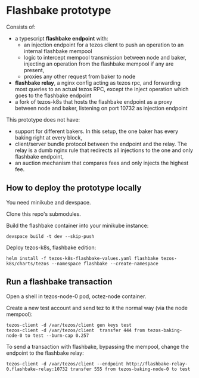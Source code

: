 Flashbake prototype
===================

Consists of:

* a typescript **flashbake endpoint** with:
  * an injection endpoint for a tezos client to push an operation to an internal flashbake mempool
  * logic to intercept mempool transmission between node and baker, injecting an operation from the flashbake mempool if any are present,
  * proxies any other request from baker to node
* **flashbake relay**, a nginx config acting as tezos rpc, and forwarding most queries to an actual tezos RPC, except the inject operation which goes to the flashbake endpoint
* a fork of tezos-k8s that hosts the flashbake endpoint as a proxy between node and baker, listening on port 10732 as injection endpoint

This prototype does not have:

* support for different bakers. In this setup, the one baker has every baking right at every block,
* client/server bundle protocol between the endpoint and the relay. The relay is a dumb nginx rule that redirects all injections to the one and only flashbake endpoint,
* an auction mechanism that compares fees and only injects the highest fee.

## How to deploy the prototype locally

You need minikube and devspace.

Clone this repo's submodules.

Build the flashbake container into your minikube instance:

```
devspace build -t dev --skip-push
```

Deploy tezos-k8s, flashbake edition:

```
helm install -f tezos-k8s-flashbake-values.yaml flashbake tezos-k8s/charts/tezos --namespace flashbake --create-namespace
```

## Run a flashbake transaction

Open a shell in tezos-node-0 pod, octez-node container.

Create a new test account and send tez to it the normal way (via the node mempool):

```
tezos-client -d /var/tezos/client gen keys test
tezos-client -d /var/tezos/client  transfer 444 from tezos-baking-node-0 to test --burn-cap 0.257
```

To send a transaction with flashbake, bypassing the mempool, change the endpoint to the flashbake relay:

```
tezos-client -d /var/tezos/client --endpoint http://flashbake-relay-0.flashbake-relay:10732 transfer 555 from tezos-baking-node-0 to test
```
